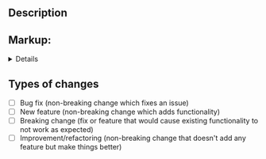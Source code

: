 <!--
MAKE SURE TO READ THE CONTRIBUTING GUIDE BEFORE CREATING A PR
https://github.com/epicmaxco/Vuestic-admin/blob/master/CODE_OF_CONDUCT.md
-->

<!-- Provide a general summary of your changes in the Title above -->
<!-- Keep the title short and descriptive, as it will be used as a commit message -->

## Description

<!-- Describe your changes in detail -->

## Markup:

<!-- Paste your markup here. -->
<details>

```vue
// Your code
```

</details>

## Types of changes

<!-- What types of changes does your code introduce? Put an `x` in all the boxes that apply: -->

- [ ] Bug fix (non-breaking change which fixes an issue)
- [ ] New feature (non-breaking change which adds functionality)
- [ ] Breaking change (fix or feature that would cause existing functionality to not work as expected)
- [ ] Improvement/refactoring (non-breaking change that doesn't add any feature but make things better)
